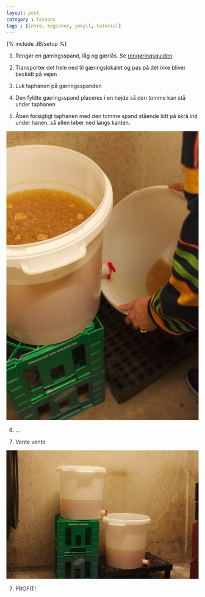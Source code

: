 ```yaml
---
layout: post
category : lessons
tags : [intro, beginner, jekyll, tutorial]
---
```

{% include JB/setup %}

1. Rengør en gæringsspand, låg og gærlås. Se
   [rengøringsguiden](/wiki/rengoering)

2. Transporter det hele ned til gæringslokalet og pas på det ikke
   bliver beskidt på vejen

3. Luk taphanen på gæringsspanden

4. Den fyldte gæringsspand placeres i en højde så den tomme kan stå
   under taphanen

5. Åben forsigtigt taphanen med den tomme spand stående lidt på skrå
   ind under hanen, så øllen løber ned langs kanten.

![Omstikning 1](/images/omstikning1.jpg "Omstikning")

6. ...

7. Vente vente

![Omstikning 2](/images/omstikning2.jpg "Omstikning")

7. PROFIT!
